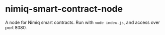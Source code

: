 # nimiq-smart-contract-node
A node for Nimiq smart contracts. Run with ``node index.js``, and access over port 8080.
